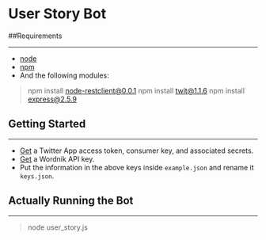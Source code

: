 # User Story Bot

##Requirements

------------
* [node](http://nodejs.org/)
* [npm](http://npmjs.org/)
* And the following modules:

> npm install node-restclient@0.0.1
> npm install twit@1.1.6
> npm install express@2.5.9

## Getting Started

------------------

* [Get](https://dev.twitter.com/apps/new) a Twitter App access token, consumer key, and associated secrets.
* [Get](http://developer.wordnik.com/) a Wordnik API key.
* Put the information in the above keys inside `example.json` and rename it `keys.json`.

## Actually Running the Bot

------------------

> node user_story.js

